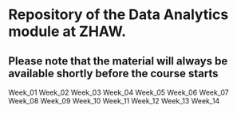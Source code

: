 # Repository of the Data Analytics module at ZHAW.
## Please note that the material will always be available shortly before the course starts

Week_01
Week_02
Week_03
Week_04
Week_05
Week_06
Week_07
Week_08
Week_09
Week_10
Week_11
Week_12
Week_13
Week_14